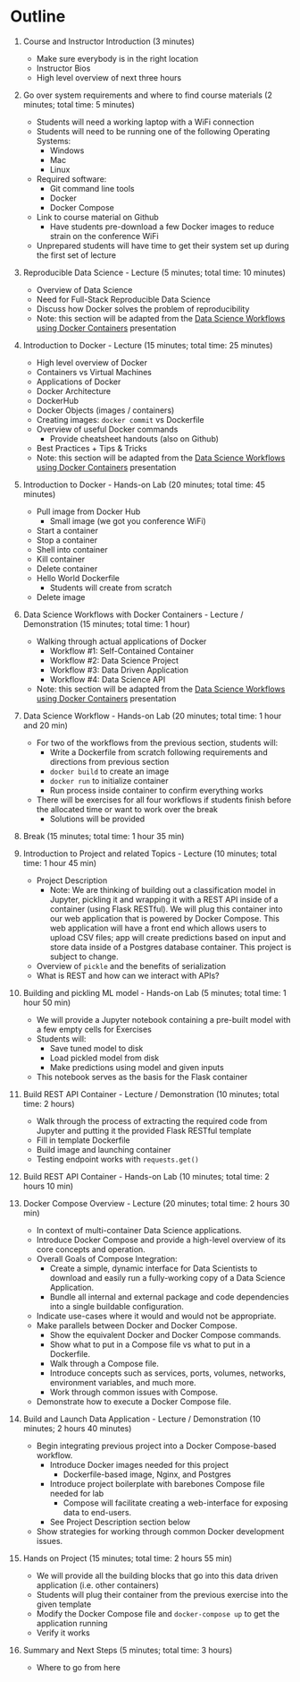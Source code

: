 # Outline

1. Course and Instructor Introduction (3 minutes)
    * Make sure everybody is in the right location
    * Instructor Bios
    * High level overview of next three hours

1. Go over system requirements and where to find course materials (2 minutes; total time: 5 minutes)
    * Students will need a working laptop with a WiFi connection
    * Students will need to be running one of the following Operating Systems:
        * Windows
        * Mac
        * Linux
    * Required software:
        * Git command line tools
        * Docker
        * Docker Compose
    * Link to course material on Github
        * Have students pre-download a few Docker images to reduce strain on the conference WiFi
    * Unprepared students will have time to get their system set up during the first set of lecture

1. Reproducible Data Science - Lecture (5 minutes; total time: 10 minutes)
    * Overview of Data Science
    * Need for Full-Stack Reproducible Data Science
    * Discuss how Docker solves the problem of reproducibility
    * Note: this section will be adapted from the [Data Science Workflows using Docker Containers](https://docs.google.com/presentation/d/1LkeJc-O5k0LQvzcFokj3yKjcEDns10JGX9uHK0igU8M/) presentation

1. Introduction to Docker - Lecture (15 minutes; total time: 25 minutes)
    * High level overview of Docker
    * Containers vs Virtual Machines
    * Applications of Docker
    * Docker Architecture
    * DockerHub
    * Docker Objects (images / containers)
    * Creating images: `docker commit` vs Dockerfile
    * Overview of useful Docker commands
        * Provide cheatsheet handouts (also on Github)
    * Best Practices + Tips & Tricks
    * Note: this section will be adapted from the [Data Science Workflows using Docker Containers](https://docs.google.com/presentation/d/1LkeJc-O5k0LQvzcFokj3yKjcEDns10JGX9uHK0igU8M/) presentation

1. Introduction to Docker - Hands-on Lab (20 minutes; total time: 45 minutes)
    * Pull image from Docker Hub
        * Small image (we got you conference WiFi)
    * Start a container
    * Stop a container
    * Shell into container
    * Kill container
    * Delete container
    * Hello World Dockerfile
        * Students will create from scratch
    * Delete image

1. Data Science Workflows with Docker Containers - Lecture / Demonstration (15 minutes; total time: 1 hour)
    * Walking through actual applications of Docker
        * Workflow #1: Self-Contained Container
        * Workflow #2: Data Science Project
        * Workflow #3: Data Driven Application
        * Workflow #4: Data Science API
    * Note: this section will be adapted from the [Data Science Workflows using Docker Containers](https://docs.google.com/presentation/d/1LkeJc-O5k0LQvzcFokj3yKjcEDns10JGX9uHK0igU8M/) presentation

1. Data Science Workflow - Hands-on Lab (20 minutes; total time: 1 hour and 20 min)
    * For two of the workflows from the previous section, students will:
        * Write a Dockerfile from scratch following requirements and directions from previous section
        * `docker build` to create an image
        * `docker run` to initialize container
        * Run process inside container to confirm everything works
    * There will be exercises for all four workflows if students finish before the allocated time or want to work over the break
        * Solutions will be provided

1. Break (15 minutes; total time: 1 hour 35 min)

1. Introduction to Project and related Topics - Lecture (10 minutes; total time: 1 hour 45 min)
    * Project Description
        * Note: We are thinking of building out a classification model in Jupyter, pickling it and wrapping it with a REST API inside of a container (using Flask RESTful). We will plug this container into our web application that is powered by Docker Compose. This web application will have a front end which allows users to upload CSV files; app will create predictions based on input and store data inside of a Postgres database container. This project is subject to change.
    * Overview of `pickle` and the benefits of serialization
    * What is REST and how can we interact with APIs?

1. Building and pickling ML model - Hands-on Lab (5 minutes; total time: 1 hour 50 min)
    * We will provide a Jupyter notebook containing a pre-built model with a few empty cells for Exercises
    * Students will:
        * Save tuned model to disk
        * Load pickled model from disk
        * Make predictions using model and given inputs
    * This notebook serves as the basis for the Flask container

1. Build REST API Container - Lecture / Demonstration (10 minutes; total time: 2 hours)
    * Walk through the process of extracting the required code from Jupyter and putting it the provided Flask RESTful template
    * Fill in template Dockerfile
    * Build image and launching container
    * Testing endpoint works with  `requests.get()`

1. Build REST API Container - Hands-on Lab (10 minutes; total time: 2 hours 10 min)

1. Docker Compose Overview - Lecture (20 minutes; total time: 2 hours 30 min)
    * In context of multi-container Data Science applications.
    * Introduce Docker Compose and provide a high-level overview of its core concepts and operation.
    * Overall Goals of Compose Integration:
        * Create a simple, dynamic interface for Data Scientists to download and easily run a fully-working copy of a Data Science Application.
        * Bundle all internal and external package and code dependencies into a single buildable configuration.
    * Indicate use-cases where it would and would not be appropriate.
    * Make parallels between Docker and Docker Compose.
        * Show the equivalent Docker and Docker Compose commands.
        * Show what to put in a Compose file vs what to put in a Dockerfile.
        * Walk through a Compose file.
        * Introduce concepts such as services, ports, volumes, networks, environment variables, and much more.
        * Work through common issues with Compose.
    * Demonstrate how to execute a Docker Compose file.

1. Build and Launch Data Application - Lecture / Demonstration (10 minutes; 2 hours 40 minutes)
    * Begin integrating previous project into a Docker Compose-based workflow.
        * Introduce Docker images needed for this project
            * Dockerfile-based image, Nginx, and Postgres
        * Introduce project boilerplate with barebones Compose file needed for lab
            * Compose will facilitate creating a web-interface for exposing data to end-users.
        * See Project Description section below
    * Show strategies for working through common Docker development issues.

1. Hands on Project (15 minutes; total time: 2 hours 55 min)
    * We will provide all the building blocks that go into this data driven application (i.e. other containers)
    * Students will plug their container from the previous exercise into the given template
    * Modify the Docker Compose file and `docker-compose up` to get the application running
    * Verify it works

1. Summary and Next Steps (5 minutes; total time: 3 hours)
    * Where to go from here
